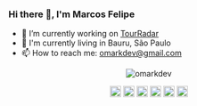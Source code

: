 ### Hi there :metal:, I'm Marcos Felipe

- 🔭 I’m currently working on [TourRadar](https://github.com/tourradar)
- :city_sunrise: I'm currently living in Bauru, São Paulo
- 📫 How to reach me: omarkdev@gmail.com

<p align="center">
  <img src="https://github-readme-stats.vercel.app/api?username=omarkdev&show_icons=true" alt="omarkdev"/> 
</p>
<p align="center">
<a href="https://codepen.io/omarkdev" target="blank"><img align="center" src="https://cdn.jsdelivr.net/npm/simple-icons@3.0.1/icons/codepen.svg" alt="omarkdev" height="20" width="20" /></a>
<a href="https://twitter.com/omarkdev" target="blank"><img align="center" src="https://cdn.jsdelivr.net/npm/simple-icons@3.0.1/icons/twitter.svg" alt="omarkdev" height="20" width="20" /></a>
<a href="https://linkedin.com/in/omarkdev" target="blank"><img align="center" src="https://cdn.jsdelivr.net/npm/simple-icons@3.0.1/icons/linkedin.svg" alt="omarkdev" height="20" width="20" /></a>
<a href="https://instagram.com/mmmarcosfelipe" target="blank"><img align="center" src="https://cdn.jsdelivr.net/npm/simple-icons@3.0.1/icons/instagram.svg" alt="mmmarcosfelipe" height="20" width="20" /></a>
<a href="https://t.me/omarkdev" target="blank"><img align="center" src="https://cdn.jsdelivr.net/npm/simple-icons@3.0.1/icons/telegram.svg" alt="omarkdev" height="20" width="20" /></a>
<a href="https://medium.com/omarkdev" target="blank"><img align="center" src="https://cdn.jsdelivr.net/npm/simple-icons@3.0.1/icons/medium.svg" alt="omarkdev" height="20" width="20" /></a>
</p>
